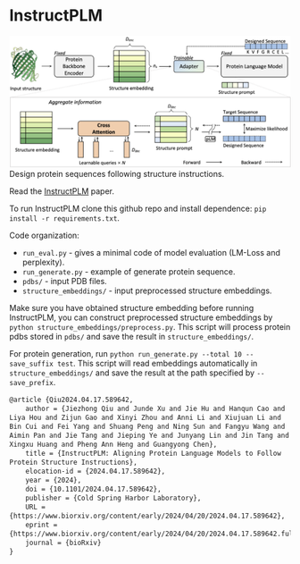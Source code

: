 # InstructPLM
![image](assets/framework.png)
Design protein sequences following structure instructions.

Read the [InstructPLM](https://www.biorxiv.org/content/10.1101/2024.04.17.589642v1) paper. 

To run InstructPLM clone this github repo and install dependence: `pip install -r requirements.txt`.

Code organization:
* `run_eval.py` - gives a minimal code of model evaluation (LM-Loss and perplexity).
* `run_generate.py` - example of generate protein sequence.
* `pdbs/` - input PDB files.
* `structure_embeddings/` - input preprocessed structure embeddings.

Make sure you have obtained structure embedding before running InstructPLM, you can construct preprocessed structure embeddings by `python structure_embeddings/preprocess.py`.
This script will process protein pdbs stored in `pdbs/` and save the result in `structure_embeddings/`.

For protein generation, run `python run_generate.py --total 10 --save_suffix test`.
This script will read embeddings automatically in `structure_embeddings/` and save the result at the path specified by `--save_prefix`.

```
@article {Qiu2024.04.17.589642,
	author = {Jiezhong Qiu and Junde Xu and Jie Hu and Hanqun Cao and Liya Hou and Zijun Gao and Xinyi Zhou and Anni Li and Xiujuan Li and Bin Cui and Fei Yang and Shuang Peng and Ning Sun and Fangyu Wang and Aimin Pan and Jie Tang and Jieping Ye and Junyang Lin and Jin Tang and Xingxu Huang and Pheng Ann Heng and Guangyong Chen},
	title = {InstructPLM: Aligning Protein Language Models to Follow Protein Structure Instructions},
	elocation-id = {2024.04.17.589642},
	year = {2024},
	doi = {10.1101/2024.04.17.589642},
	publisher = {Cold Spring Harbor Laboratory},
	URL = {https://www.biorxiv.org/content/early/2024/04/20/2024.04.17.589642},
	eprint = {https://www.biorxiv.org/content/early/2024/04/20/2024.04.17.589642.full.pdf},
	journal = {bioRxiv}
}

```
